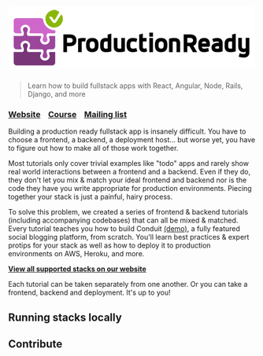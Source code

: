 # ![ProductionReady](media/logo_lg.png)

> Learn how to build fullstack apps with React, Angular, Node, Rails, Django, and more

### [Website](http://)&nbsp;&nbsp;&nbsp;&nbsp;[Course](http://)&nbsp;&nbsp;&nbsp;&nbsp;[Mailing list](http://)

Building a production ready fullstack app is insanely difficult. You have to choose a frontend, a backend, a deployment host... but worse yet, you have to figure out how to make all of those work together.

Most tutorials only cover trivial examples like "todo" apps and rarely show real world interactions between a frontend and a backend. Even if they do, they don't let you mix & match your ideal frontend and backend nor is the code they have you write appropriate for production environments. Piecing together your stack is just a painful, hairy process.

To solve this problem, we created a series of frontend & backend tutorials (including accompanying codebases) that can all be mixed & matched. Every tutorial teaches you how to build Conduit [(demo)](https://demo.productionready.io), a fully featured social blogging platform, from scratch. You'll learn best practices & expert protips for your stack as well as how to deploy it to production environments on AWS, Heroku, and more.

**[View all supported stacks on our website](http://)**

Each tutorial can be taken separately from one another. Or you can take a frontend, backend and deployment. It's up to you!

## Running stacks locally

## Contribute
